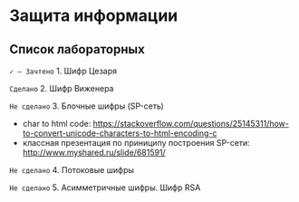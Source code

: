 # Защита информации
## Список лабораторных
`✓ — Зачтено` 1. Шифр Цезаря 

`Сделано` 2. Шифр Виженера 

`Не сделано` 3. Блочные шифры (SP-сеть)
- char to html code: https://stackoverflow.com/questions/25145311/how-to-convert-unicode-characters-to-html-encoding-c
- классная презентация по приниципу построения SP-сети: http://www.myshared.ru/slide/681591/

`Не сделано` 4. Потоковые шифры

`Не сделано` 5. Асимметричные шифры. Шифр RSA

